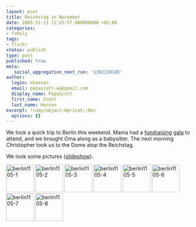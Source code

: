 ```yaml
---
layout: post
title: Reichstag in November
date: 2005-11-13 11:25:57.000000000 +01:00
categories:
- family
tags:
- flickr
status: publish
type: post
published: true
meta:
  _social_aggregation_next_run: '1392139145'
author:
  login: shanson
  email: papascott-wp@gmail.com
  display_name: PapaScott
  first_name: Scott
  last_name: Hanson
excerpt: !ruby/object:Hpricot::Doc
  options: {}
---
```

<p>We took a quick trip to Berlin this weekend. Mama had a <a href="http://www.welt.de/data/2005/11/12/802539.html" title="Auktion bei Pomp, Duck: Heidi Klum im Einsatz">fundraising</a> <a href="http://bz.berlin1.de/aktuell/boulevard/051113/klum.html" title="B.Z. traf Top-Model Heidi Klum bei Blitz-Besuch in Berlin">gala</a> to attend, and we brought Oma along as a babysitter. The next morning Christopher took us to the Dome atop the Reichstag. </p>
<p>We took some pictures (<a href="http://www.flickr.com/photos/papascott/sets/1354517/show/">slideshow</a>).</p>
<div><a href="http://www.flickr.com/photos/papascott/62719017/in/set-1354517/" title="berlin1105-1" class="thumb_link" id="set_thumb_link_62719017"><img src="http://static.flickr.com/25/62719017_1f8687a921_s.jpg" alt="berlin1105-1" width="75" height="75" /></a> <a href="http://www.flickr.com/photos/papascott/62719146/in/set-1354517/" title="berlin1105-2" class="thumb_link" id="set_thumb_link_62719146"><img src="http://static.flickr.com/32/62719146_23e6fa3baf_s.jpg" alt="berlin1105-2" width="75" height="75" /></a> <a href="http://www.flickr.com/photos/papascott/62719286/in/set-1354517/" title="berlin1105-3" class="thumb_link" id="set_thumb_link_62719286"><img src="http://static.flickr.com/29/62719286_39127b912b_s.jpg" alt="berlin1105-3" width="75" height="75" /></a> <a href="http://www.flickr.com/photos/papascott/62719458/in/set-1354517/" title="berlin1105-4" class="thumb_link" id="set_thumb_link_62719458"><img src="http://static.flickr.com/27/62719458_07a0be7f2c_s.jpg" alt="berlin1105-4" width="75" height="75" /></a> <a href="http://www.flickr.com/photos/papascott/62719679/in/set-1354517/" title="berlin1105-5" class="thumb_link" id="set_thumb_link_62719679"><img src="http://static.flickr.com/30/62719679_1a945d0baf_s.jpg" alt="berlin1105-5" width="75" height="75" /></a> <a href="http://www.flickr.com/photos/papascott/62719833/in/set-1354517/" title="berlin1105-6" class="thumb_link" id="set_thumb_link_62719833"><img src="http://static.flickr.com/29/62719833_61c34718cd_s.jpg" alt="berlin1105-6" width="75" height="75" /></a> <a href="http://www.flickr.com/photos/papascott/62720077/in/set-1354517/" title="berlin1105-7" class="thumb_link" id="set_thumb_link_62720077"><img src="http://static.flickr.com/27/62720077_7c856076f3_s.jpg" alt="berlin1105-7" width="75" height="75" /></a> <a href="http://www.flickr.com/photos/papascott/62720339/in/set-1354517/" title="berlin1105-8" class="thumb_link" id="set_thumb_link_62720339"><img src="http://static.flickr.com/29/62720339_3b3cb89ca9_s.jpg" alt="berlin1105-8" width="75" height="75" /></a></div>
